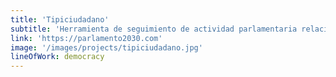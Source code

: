 ```yaml
---
title: 'Tipiciudadano'
subtitle: 'Herramienta de seguimiento de actividad parlamentaria relacionada con la Agenda 2030.'
link: 'https://parlamento2030.com'
image: '/images/projects/tipiciudadano.jpg'
lineOfWork: democracy
---
```

